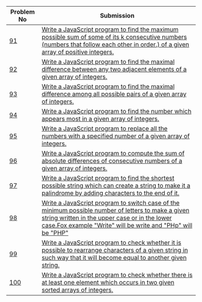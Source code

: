 | Problem No                                                            | Submission                                                     |
| --------------------------------------------------------------------- | -------------------------------------------------------------- |
| [91](https://github.com/abdullah-al-feroz/JavaScript--Problem--Solve/tree/main/Basic%20150%20Problems/91-100) | [Write a JavaScript program to find the maximum possible sum of some of its k consecutive numbers (numbers that follow each other in order.) of a given array of positive integers.](https://github.com/abdullah-al-feroz/JavaScript--Problem--Solve/tree/main/Basic%20150%20Problems/91-100)               |
| [92](https://github.com/abdullah-al-feroz/JavaScript--Problem--Solve/tree/main/Basic%20150%20Problems/91-100) | [Write a JavaScript program to find the maximal difference between any two adjacent elements of a given array of integers.](https://github.com/abdullah-al-feroz/JavaScript--Problem--Solve/tree/main/Basic%20150%20Problems/91-100)       |
| [93](https://github.com/abdullah-al-feroz/JavaScript--Problem--Solve/tree/main/Basic%20150%20Problems/91-100) |[Write a JavaScript program to find the maximal difference among all possible pairs of a given array of integers.](https://github.com/abdullah-al-feroz/JavaScript--Problem--Solve/tree/main/Basic%20150%20Problems/91-100) |
| [94](https://github.com/abdullah-al-feroz/JavaScript--Problem--Solve/tree/main/Basic%20150%20Problems/91-100) | [Write a JavaScript program to find the number which appears most in a given array of integers.](https://github.com/abdullah-al-feroz/JavaScript--Problem--Solve/tree/main/Basic%20150%20Problems/91-100)             |
| [95](https://github.com/abdullah-al-feroz/JavaScript--Problem--Solve/tree/main/Basic%20150%20Problems/91-100) | [Write a JavaScript program to replace all the numbers with a specified number of a given array of integers.](https://github.com/abdullah-al-feroz/JavaScript--Problem--Solve/tree/main/Basic%20150%20Problems/91-100)         |
| [96](https://github.com/abdullah-al-feroz/JavaScript--Problem--Solve/tree/main/Basic%20150%20Problems/91-100) | [Write a JavaScript program to compute the sum of absolute differences of consecutive numbers of a given array of integers.](https://github.com/abdullah-al-feroz/JavaScript--Problem--Solve/tree/main/Basic%20150%20Problems/91-100) |
| [97](https://github.com/abdullah-al-feroz/JavaScript--Problem--Solve/tree/main/Basic%20150%20Problems/91-100) | [Write a JavaScript program to find the shortest possible string which can create a string to make it a palindrome by adding characters to the end of it.](https://github.com/abdullah-al-feroz/JavaScript--Problem--Solve/tree/main/Basic%20150%20Problems/91-100)        |
| [98](https://github.com/abdullah-al-feroz/JavaScript--Problem--Solve/tree/main/Basic%20150%20Problems/91-100) | [Write a JavaScript program to switch case of the minimum possible number of letters to make a given string written in the upper case or in the lower case.Fox example "Write" will be write and "PHp" will be "PHP"](https://github.com/abdullah-al-feroz/JavaScript--Problem--Solve/tree/main/Basic%20150%20Problems/91-100)             |
| [99](https://github.com/abdullah-al-feroz/JavaScript--Problem--Solve/tree/main/Basic%20150%20Problems/91-100) | [Write a JavaScript program to check whether it is possible to rearrange characters of a given string in such way that it will become equal to another given string.](https://github.com/abdullah-al-feroz/JavaScript--Problem--Solve/tree/main/Basic%20150%20Problems/91-100) |
| [100](https://github.com/abdullah-al-feroz/JavaScript--Problem--Solve/tree/main/Basic%20150%20Problems/91-100)| [Write a JavaScript program to check whether there is at least one element which occurs in two given sorted arrays of integers.](https://github.com/abdullah-al-feroz/JavaScript--Problem--Solve/tree/main/Basic%20150%20Problems/91-100) |

